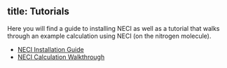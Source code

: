 title: Tutorials 
---

Here you will find a guide to installing NECI as well as a tutorial that walks through an example calculation using NECI (on the nitrogen molecule). 

- [NECI Installation Guide](0installation.html)
- [NECI Calculation Walkthrough](basic_use.html)